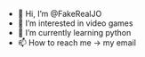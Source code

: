 - 👋 Hi, I’m @FakeRealJO
- 👀 I’m interested in video games
- 🌱 I’m currently learning python
- 📫 How to reach me -> my email

<!---
FakeRealJO/FakeRealJO is a ✨ special ✨ repository because its `README.md` (this file) appears on your GitHub profile.
You can click the Preview link to take a look at your changes.
--->
